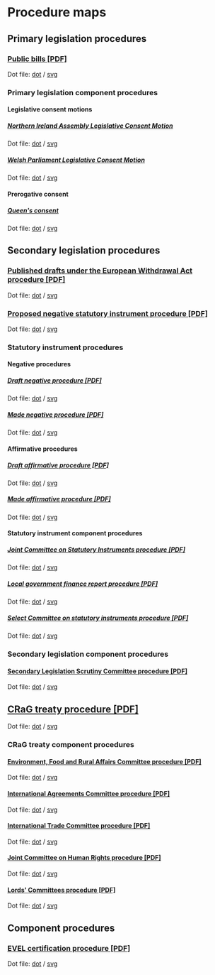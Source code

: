 # Procedure maps

## Primary legislation procedures

### [Public bills [PDF]](primary-legislation/public-bills/public-bills.pdf)

Dot file: [dot](primary-legislation/public-bills/public-bills.dot) / [svg](primary-legislation/public-bills/public-bills.svg)

### Primary legislation component procedures

#### Legislative consent motions

##### [Northern Ireland Assembly Legislative Consent Motion](primary-legislation/components/devolved-legislature-consent/northern-ireland-assembly/northern-ireland-assembly-consent.pdf)

Dot file: [dot](primary-legislation/components/devolved-legislature-consent/northern-ireland-assembly/northern-ireland-assembly-consent.dot) / [svg](primary-legislation/components/devolved-legislature-consent/northern-ireland-assembly/northern-ireland-assembly-consent.svg)

##### [Welsh Parliament Legislative Consent Motion](primary-legislation/components/devolved-legislature-consent/welsh-parliament/welsh-parliament-consent.pdf)

Dot file: [dot](primary-legislation/components/devolved-legislature-consent/welsh-parliament/welsh-parliament-consent.dot) / [svg](primary-legislation/components/devolved-legislature-consent/welsh-parliament/welsh-parliament-consent.svg)

#### Prerogative consent

##### [Queen's consent](primary-legislation/components/prerogative-consent/queens-consent/queens-consent.pdf)

Dot file: [dot](primary-legislation/components/prerogative-consent/queens-consent/queens-consent.dot) / [svg](primary-legislation/components/prerogative-consent/queens-consent/queens-consent.svg)


## Secondary legislation procedures

### [Published drafts under the European Withdrawal Act procedure [PDF]](secondary-legislation/published-drafts-under-euwa/published-drafts-under-euwa.pdf)

Dot file: [dot](secondary-legislation/published-drafts-under-euwa/published-drafts-under-euwa.dot) / [svg](secondary-legislation/published-drafts-under-euwa/published-drafts-under-euwa.svg)

### [Proposed negative statutory instrument procedure [PDF]](secondary-legislation/proposed-negative-sis/proposed-negative-sis.pdf)

Dot file: [dot](secondary-legislation/proposed-negative-sis/proposed-negative-sis.dot) / [svg](secondary-legislation/proposed-negative-sis/proposed-negative-sis.svg)

### Statutory instrument procedures

#### Negative procedures

##### [Draft negative procedure [PDF]](secondary-legislation/statutory-instruments/negative-procedures/draft/draft-negative.pdf)

Dot file: [dot](secondary-legislation/statutory-instruments/negative-procedures/draft/draft-negative.dot) / [svg](secondary-legislation/statutory-instruments/negative-procedures/draft/draft-negative.svg)

##### [Made negative procedure [PDF]](secondary-legislation/statutory-instruments/negative-procedures/made/made-negative.pdf)

Dot file: [dot](secondary-legislation/statutory-instruments/negative-procedures/made/made-negative.dot) / [svg](secondary-legislation/statutory-instruments/negative-procedures/made/made-negative.svg)

#### Affirmative procedures

##### [Draft affirmative procedure [PDF]](secondary-legislation/statutory-instruments/affirmative-procedures/draft/draft-affirmative.pdf)

Dot file: [dot](secondary-legislation/statutory-instruments/affirmative-procedures/draft/draft-affirmative.dot) / [svg](secondary-legislation/statutory-instruments/affirmative-procedures/draft/draft-affirmative.svg)

##### [Made affirmative procedure [PDF]](secondary-legislation/statutory-instruments/affirmative-procedures/made/made-affirmative.pdf)

Dot file: [dot](secondary-legislation/statutory-instruments/affirmative-procedures/made/made-affirmative.dot) / [svg](secondary-legislation/statutory-instruments/affirmative-procedures/made/made-affirmative.svg)

#### Statutory instrument component procedures

##### [Joint Committee on Statutory Instruments procedure [PDF]](secondary-legislation/statutory-instruments/components/jcsi/jcsi.pdf)

Dot file: [dot](secondary-legislation/statutory-instruments/components/jcsi/jcsi.dot) / [svg](secondary-legislation/statutory-instruments/components/jcsi/jcsi.svg)

##### [Local government finance report procedure [PDF]](secondary-legislation/statutory-instruments/components/local-government-finance-report/local-government-finance-report.pdf)

Dot file: [dot](secondary-legislation/statutory-instruments/components/local-government-finance-report/local-government-finance-report.dot) / [svg](secondary-legislation/statutory-instruments/components/local-government-finance-report/local-government-finance-report.svg)

##### [Select Committee on statutory instruments procedure [PDF]](secondary-legislation/statutory-instruments/components/scsi/scsi.pdf)

Dot file: [dot](secondary-legislation/statutory-instruments/components/scsi/scsi.dot) / [svg](secondary-legislation/statutory-instruments/components/scsi/scsi.svg)

### Secondary legislation component procedures

#### [Secondary Legislation Scrutiny Committee procedure [PDF]](secondary-legislation/components/slsc/slsc.pdf)

Dot file: [dot](secondary-legislation/components/slsc/slsc.dot) / [svg](secondary-legislation/components/slsc/slsc.svg)

## [CRaG treaty procedure [PDF]](crag-treaties/crag-treaties.pdf)

Dot file: [dot](crag-treaties/crag-treaties.dot) / [svg](crag-treaties/crag-treaties.svg)

### CRaG treaty component procedures

#### [Environment, Food and Rural Affairs Committee procedure [PDF]](crag-treaties/components/efra/efra.pdf)

Dot file: [dot](crag-treaties/components/efra/efra.dot) / [svg](crag-treaties/components/efra/efra.svg)

#### [International Agreements Committee procedure [PDF]](crag-treaties/components/iac/iac.pdf)

Dot file: [dot](crag-treaties/components/iac/iac.dot) / [svg](crag-treaties/components/iac/iac.svg)

#### [International Trade Committee procedure [PDF]](crag-treaties/components/itc/itc.pdf)

Dot file: [dot](crag-treaties/components/itc/itc.dot) / [svg](crag-treaties/components/itc/itc.svg)

#### [Joint Committee on Human Rights procedure [PDF]](crag-treaties/components/jchr/jchr.pdf)

Dot file: [dot](crag-treaties/components/jchr/jchr.dot) / [svg](crag-treaties/components/jchr/jchr.svg)

#### [Lords' Committees procedure [PDF]](crag-treaties/components/lords-committees/lords-committees.pdf)

Dot file: [dot](crag-treaties/components/lords-committees/lords-committees.dot) / [svg](crag-treaties/components/lords-committees/lords-committees.svg)

## Component procedures

### [EVEL certification procedure [PDF]](components/evel-certification/evel-certification.pdf)

Dot file: [dot](components/evel-certification/evel-certification.dot) / [svg](components/evel-certification/evel-certification.svg)